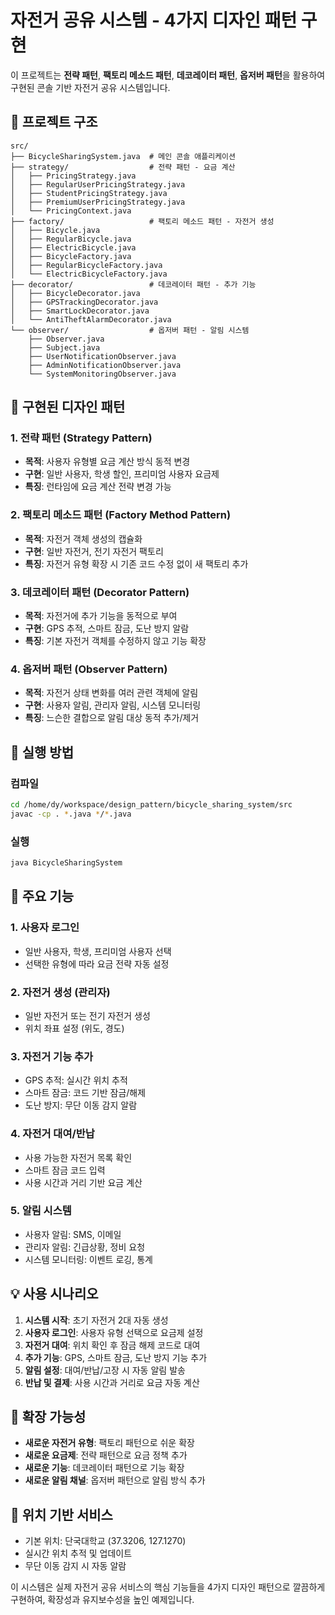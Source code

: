 # 자전거 공유 시스템 - 4가지 디자인 패턴 구현

이 프로젝트는 **전략 패턴**, **팩토리 메소드 패턴**, **데코레이터 패턴**, **옵저버 패턴**을 활용하여 구현된 콘솔 기반 자전거 공유 시스템입니다.

## 📁 프로젝트 구조

```
src/
├── BicycleSharingSystem.java  # 메인 콘솔 애플리케이션
├── strategy/                  # 전략 패턴 - 요금 계산
│   ├── PricingStrategy.java
│   ├── RegularUserPricingStrategy.java
│   ├── StudentPricingStrategy.java
│   ├── PremiumUserPricingStrategy.java
│   └── PricingContext.java
├── factory/                   # 팩토리 메소드 패턴 - 자전거 생성
│   ├── Bicycle.java
│   ├── RegularBicycle.java
│   ├── ElectricBicycle.java
│   ├── BicycleFactory.java
│   ├── RegularBicycleFactory.java
│   └── ElectricBicycleFactory.java
├── decorator/                 # 데코레이터 패턴 - 추가 기능
│   ├── BicycleDecorator.java
│   ├── GPSTrackingDecorator.java
│   ├── SmartLockDecorator.java
│   └── AntiTheftAlarmDecorator.java
└── observer/                  # 옵저버 패턴 - 알림 시스템
    ├── Observer.java
    ├── Subject.java
    ├── UserNotificationObserver.java
    ├── AdminNotificationObserver.java
    └── SystemMonitoringObserver.java
```

## 🎯 구현된 디자인 패턴

### 1. 전략 패턴 (Strategy Pattern)
- **목적**: 사용자 유형별 요금 계산 방식 동적 변경
- **구현**: 일반 사용자, 학생 할인, 프리미엄 사용자 요금제
- **특징**: 런타임에 요금 계산 전략 변경 가능

### 2. 팩토리 메소드 패턴 (Factory Method Pattern)
- **목적**: 자전거 객체 생성의 캡슐화
- **구현**: 일반 자전거, 전기 자전거 팩토리
- **특징**: 자전거 유형 확장 시 기존 코드 수정 없이 새 팩토리 추가

### 3. 데코레이터 패턴 (Decorator Pattern)
- **목적**: 자전거에 추가 기능을 동적으로 부여
- **구현**: GPS 추적, 스마트 잠금, 도난 방지 알람
- **특징**: 기본 자전거 객체를 수정하지 않고 기능 확장

### 4. 옵저버 패턴 (Observer Pattern)
- **목적**: 자전거 상태 변화를 여러 관련 객체에 알림
- **구현**: 사용자 알림, 관리자 알림, 시스템 모니터링
- **특징**: 느슨한 결합으로 알림 대상 동적 추가/제거

## 🚀 실행 방법

### 컴파일
```bash
cd /home/dy/workspace/design_pattern/bicycle_sharing_system/src
javac -cp . *.java */*.java
```

### 실행
```bash
java BicycleSharingSystem
```

## 📱 주요 기능

### 1. 사용자 로그인
- 일반 사용자, 학생, 프리미엄 사용자 선택
- 선택한 유형에 따라 요금 전략 자동 설정

### 2. 자전거 생성 (관리자)
- 일반 자전거 또는 전기 자전거 생성
- 위치 좌표 설정 (위도, 경도)

### 3. 자전거 기능 추가
- GPS 추적: 실시간 위치 추적
- 스마트 잠금: 코드 기반 잠금/해제
- 도난 방지: 무단 이동 감지 알람

### 4. 자전거 대여/반납
- 사용 가능한 자전거 목록 확인
- 스마트 잠금 코드 입력
- 사용 시간과 거리 기반 요금 계산

### 5. 알림 시스템
- 사용자 알림: SMS, 이메일
- 관리자 알림: 긴급상황, 정비 요청
- 시스템 모니터링: 이벤트 로깅, 통계

## 💡 사용 시나리오

1. **시스템 시작**: 초기 자전거 2대 자동 생성
2. **사용자 로그인**: 사용자 유형 선택으로 요금제 설정
3. **자전거 대여**: 위치 확인 후 잠금 해제 코드로 대여
4. **추가 기능**: GPS, 스마트 잠금, 도난 방지 기능 추가
5. **알림 설정**: 대여/반납/고장 시 자동 알림 발송
6. **반납 및 결제**: 사용 시간과 거리로 요금 자동 계산

## 🔧 확장 가능성

- **새로운 자전거 유형**: 팩토리 패턴으로 쉬운 확장
- **새로운 요금제**: 전략 패턴으로 요금 정책 추가
- **새로운 기능**: 데코레이터 패턴으로 기능 확장
- **새로운 알림 채널**: 옵저버 패턴으로 알림 방식 추가

## 📍 위치 기반 서비스

- 기본 위치: 단국대학교 (37.3206, 127.1270)
- 실시간 위치 추적 및 업데이트
- 무단 이동 감지 시 자동 알람

이 시스템은 실제 자전거 공유 서비스의 핵심 기능들을 4가지 디자인 패턴으로 깔끔하게 구현하여, 확장성과 유지보수성을 높인 예제입니다.